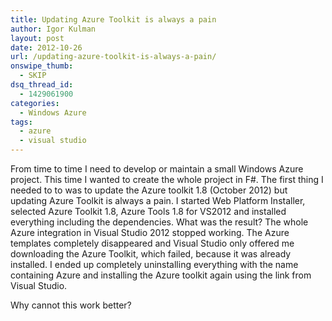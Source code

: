 ```yaml
---
title: Updating Azure Toolkit is always a pain
author: Igor Kulman
layout: post
date: 2012-10-26
url: /updating-azure-toolkit-is-always-a-pain/
onswipe_thumb:
  - SKIP
dsq_thread_id:
  - 1429061900
categories:
  - Windows Azure
tags:
  - azure
  - visual studio
---
```

From time to time I need to develop or maintain a small Windows Azure project. This time I wanted to create the whole project in F#. The first thing I needed to to was to update the Azure toolkit 1.8 (October 2012) but updating Azure Toolkit is always a pain. I started Web Platform Installer, selected Azure Toolkit 1.8, Azure Tools 1.8 for VS2012 and installed everything including the dependencies. What was the result? The whole Azure integration in Visual Studio 2012 stopped working. The Azure templates completely disappeared and Visual Studio only offered me downloading the Azure Toolkit, which failed, because it was already installed. I ended up completely uninstalling everything with the name containing Azure and installing the Azure toolkit again using the link from Visual Studio.

Why cannot this work better?

<!--more-->